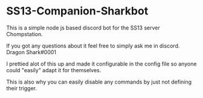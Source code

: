 # SS13-Companion-Sharkbot
This is a simple node js based discord bot for the SS13 server Chompstation.

If you got any questions about it feel free to simply ask me in discord. Dragon Shark#0001

I prettied alot of this up and made it configurable in the config file so anyone could "easily" adapt it for themselves.

This is also why you can easily disable any commands by just not defining their trigger.

